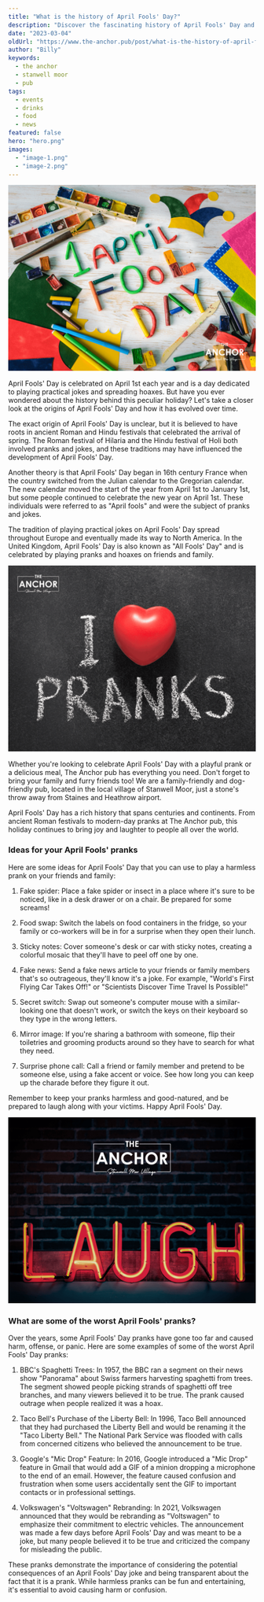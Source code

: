 ```yaml
---
title: "What is the history of April Fools' Day?"
description: "Discover the fascinating history of April Fools' Day and learn about its traditions around the world. From ancient Rome to modern-day pranks, explore the origins and evolution of this playful holiday. Perfect for anyone curious about the history of popular celebrations!"
date: "2023-03-04"
oldUrl: "https://www.the-anchor.pub/post/what-is-the-history-of-april-fools-day"
author: "Billy"
keywords:
  - the anchor
  - stanwell moor
  - pub
tags:
  - events
  - drinks
  - food
  - news
featured: false
hero: "hero.png"
images:
  - "image-1.png"
  - "image-2.png"
---
```


  

![what is the history of april fools day image](/content/blog/what-is-the-history-of-april-fools-day/hero.png)

April Fools' Day is celebrated on April 1st each year and is a day dedicated to playing practical jokes and spreading hoaxes. But have you ever wondered about the history behind this peculiar holiday? Let's take a closer look at the origins of April Fools' Day and how it has evolved over time.

  

The exact origin of April Fools' Day is unclear, but it is believed to have roots in ancient Roman and Hindu festivals that celebrated the arrival of spring. The Roman festival of Hilaria and the Hindu festival of Holi both involved pranks and jokes, and these traditions may have influenced the development of April Fools' Day.

  

Another theory is that April Fools' Day began in 16th century France when the country switched from the Julian calendar to the Gregorian calendar. The new calendar moved the start of the year from April 1st to January 1st, but some people continued to celebrate the new year on April 1st. These individuals were referred to as "April fools" and were the subject of pranks and jokes.

  

The tradition of playing practical jokes on April Fools' Day spread throughout Europe and eventually made its way to North America. In the United Kingdom, April Fools' Day is also known as "All Fools' Day" and is celebrated by playing pranks and hoaxes on friends and family.

![what is the history of april fools day image](/content/blog/what-is-the-history-of-april-fools-day/image-1.png)

Whether you're looking to celebrate April Fools' Day with a playful prank or a delicious meal, The Anchor pub has everything you need. Don't forget to bring your family and furry friends too! We are a family-friendly and dog-friendly pub, located in the local village of Stanwell Moor, just a stone's throw away from Staines and Heathrow airport.

  

April Fools' Day has a rich history that spans centuries and continents. From ancient Roman festivals to modern-day pranks at The Anchor pub, this holiday continues to bring joy and laughter to people all over the world.

  

### Ideas for your April Fools' pranks

Here are some ideas for April Fools' Day that you can use to play a harmless prank on your friends and family:

1.  Fake spider: Place a fake spider or insect in a place where it's sure to be noticed, like in a desk drawer or on a chair. Be prepared for some screams!
    
2.  Food swap: Switch the labels on food containers in the fridge, so your family or co-workers will be in for a surprise when they open their lunch.
    
3.  Sticky notes: Cover someone's desk or car with sticky notes, creating a colorful mosaic that they'll have to peel off one by one.
    
4.  Fake news: Send a fake news article to your friends or family members that's so outrageous, they'll know it's a joke. For example, "World's First Flying Car Takes Off!" or "Scientists Discover Time Travel Is Possible!"
    
5.  Secret switch: Swap out someone's computer mouse with a similar-looking one that doesn't work, or switch the keys on their keyboard so they type in the wrong letters.
    
6.  Mirror image: If you're sharing a bathroom with someone, flip their toiletries and grooming products around so they have to search for what they need.
    
7.  Surprise phone call: Call a friend or family member and pretend to be someone else, using a fake accent or voice. See how long you can keep up the charade before they figure it out.
    

Remember to keep your pranks harmless and good-natured, and be prepared to laugh along with your victims. Happy April Fools' Day.

![what is the history of april fools day image](/content/blog/what-is-the-history-of-april-fools-day/image-2.png)

### What are some of the worst April Fools' pranks?

Over the years, some April Fools' Day pranks have gone too far and caused harm, offense, or panic. Here are some examples of some of the worst April Fools' Day pranks:

1.  BBC's Spaghetti Trees: In 1957, the BBC ran a segment on their news show "Panorama" about Swiss farmers harvesting spaghetti from trees. The segment showed people picking strands of spaghetti off tree branches, and many viewers believed it to be true. The prank caused outrage when people realized it was a hoax.
    
2.  Taco Bell's Purchase of the Liberty Bell: In 1996, Taco Bell announced that they had purchased the Liberty Bell and would be renaming it the "Taco Liberty Bell." The National Park Service was flooded with calls from concerned citizens who believed the announcement to be true.
    
3.  Google's "Mic Drop" Feature: In 2016, Google introduced a "Mic Drop" feature in Gmail that would add a GIF of a minion dropping a microphone to the end of an email. However, the feature caused confusion and frustration when some users accidentally sent the GIF to important contacts or in professional settings.
    
4.  Volkswagen's "Voltswagen" Rebranding: In 2021, Volkswagen announced that they would be rebranding as "Voltswagen" to emphasize their commitment to electric vehicles. The announcement was made a few days before April Fools' Day and was meant to be a joke, but many people believed it to be true and criticized the company for misleading the public.
    

These pranks demonstrate the importance of considering the potential consequences of an April Fools' Day joke and being transparent about the fact that it is a prank. While harmless pranks can be fun and entertaining, it's essential to avoid causing harm or confusion.
